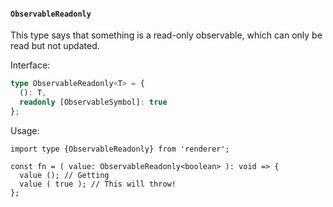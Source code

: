 #### `ObservableReadonly`

This type says that something is a read-only observable, which can only be read but not updated.

Interface:

```ts
type ObservableReadonly<T> = {
  (): T,
  readonly [ObservableSymbol]: true
};
```

Usage:

```tsx
import type {ObservableReadonly} from 'renderer';

const fn = ( value: ObservableReadonly<boolean> ): void => {
  value (); // Getting
  value ( true ); // This will throw!
};
```